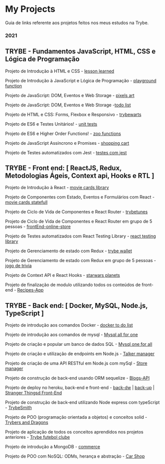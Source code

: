 # My Projects

Guia de links referente aos projetos feitos nos meus estudos na Trybe.

### 2021

## TRYBE - Fundamentos JavaScript, HTML, CSS e Lógica de Programação

Projeto de Introdução à HTML e CSS - [lesson learned](https://github.com/gabiru1/Lessons-Learned)

Projeto de Introdução à JavaScript e Lógica de Programação - [playground function](https://github.com/gabiru1/Playground-Functions)

Projeto de JavaScript: DOM, Eventos e Web Storage - [pixels art](https://github.com/gabiru1/Arte-com-Pixels)

Projeto de JavaScript: DOM, Eventos e Web Storage -[todo list](https://github.com/gabiru1/Lista-de-Tarefas)

Projeto de HTML e CSS: Forms, Flexbox e Responsivo - [trybewarts](https://github.com/gabiru1/Trybewarts)

Projeto de ES6 e Testes Unitários! - [unit tests](https://github.com/gabiru1/JavaScript-Teste-Unit-rios)

Projeto de ES6 e Higher Order Functions! - [zoo functions](https://github.com/gabiru1/Zoo-Functions)

Projeto de JavaScript Assíncrono e Promises - [shopping cart](https://github.com/gabiru1/Carrinho-de-Compras)

Projeto de Testes automatizados com Jest - [testes com jest](https://github.com/gabiru1/Jest-Ass-ncrono-e-Mocking)

## TRYBE - Front end: [ ReactJS, Redux, Metodologias Ágeis, Context api, Hooks e RTL ]

Projeto de Introdução à React - [movie cards library](https://github.com/gabiru1/Movie-Cards-Library)

Projeto de Componentes com Estado, Eventos e Formulários com React - [movie cards statefull](https://github.com/gabiru1/Movie-Cards-Library-Stateful)

Projeto de Ciclo de Vida de Componentes e React Router - [trybetunes](https://github.com/gabiru1/Movie-Cards-Library-CRUD)

Projeto de Ciclo de Vida de Componentes e React Router em grupo de 5 pessoas - [frontEnd-online-store](https://github.com/gabiru1/FrontEnd-Online-Store)  

Projeto de Testes automatizados com React Testing Library - [react testing library](https://github.com/gabiru1/Testes-em-React)

Projeto de Gerenciamento de estado com Redux - [trybe wallet](https://github.com/gabiru1/Trybe-Wallet)

Projeto de Gerenciamento de estado com Redux em grupo de 5 pessoas - [jogo de trivia](https://github.com/gabiru1/Jogo-de-Trivia)

Projeto de Context API e React Hooks - [starwars planets](https://github.com/gabiru1/StarWars-Planets-Search-em-Context-API-e-Hooks)

Projeto de finalização de modulo utilizando todos os conteúdos de front-end - [Recipes-App](https://github.com/gabiru1/App-de-Receitas)

## TRYBE - Back end: [ Docker, MySQL, Node.js, TypeScript ]

Projeto de introdução aos comandos Docker - [docker to do list](https://github.com/gabiru1/project-docker-todo-list)

Projeto de introdução aos comandos de mysql - [Mysql all for one](https://github.com/gabiru1/All-for-One)

Projeto de criação e popular um banco de dados SQL - [Mysql one for all](https://github.com/gabiru1/One-for-all)

Projeto de criação e utilização de endpoints em Node.js - [Talker manager](https://github.com/gabiru1/Talker-Manager)

Projeto de criação de uma API RESTful em Node.js com mySql - [Store manager](https://github.com/gabiru1/Store-Manager)

Projeto de construção de back-end usando ORM sequelize - [Blogs-API](https://github.com/gabiru1/API-de-Blogs)

Projeto de deploy no heroku, back-end e front-end - [back-dw](https://gabiru1-dw.herokuapp.com/) | [back-up](https://gabiru1-up.herokuapp.com/) | [Stranger Thingsd Front-End](https://gabiru1-ft.herokuapp.com/)

Projeto de construção de back-end utilizando Node express com typeScript - [TrybeSmith](https://github.com/gabiru1/trybesmith)

Projeto de POO (programação orientada a objetos) e conceitos solid - [Trybers and Dragons](https://github.com/gabiru1/Trybers-and-Dragons)

Projeto de aplicação de todos os conceitos aprendidos nos projetos anteriores - [Trybe futebol clube](https://github.com/gabiru1/Trybe-futebol-clube)

Projeto de introdução a MongoDB - [commerce](https://github.com/gabiru1/commerce)

Projeto de POO com NoSQL: ODMs, herança e abstração - [Car Shop](https://github.com/gabiru1/carshop)
